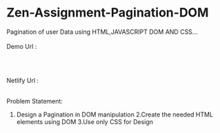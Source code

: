 # Zen-Assignment-Pagination-DOM

Pagination of user Data using HTML,JAVASCRIPT DOM AND CSS...
<br><br>
Demo Url : 

<br><br>

Netlify Url : 
<br><br>


Problem Statement:
1. Design a Pagination in DOM manipulation
2.Create the needed HTML elements using DOM
3.Use only CSS for Design 
